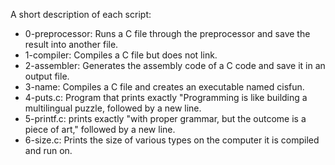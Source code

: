 A short description of each script:
+ 0-preprocessor: Runs a C file through the preprocessor and save the result into another file.
+ 1-compiler: Compiles a C file but does not link.
+ 2-assembler: Generates the assembly code of a C code and save it in an output file.
+ 3-name: Compiles a C file and creates an executable named cisfun.
+ 4-puts.c: Program that prints exactly "Programming is like building a multilingual puzzle, followed by a new line.
+ 5-printf.c: prints exactly "with proper grammar, but the outcome is a piece of art," followed by a new line.
+ 6-size.c: Prints the size of various types on the computer it is compiled and run on.
